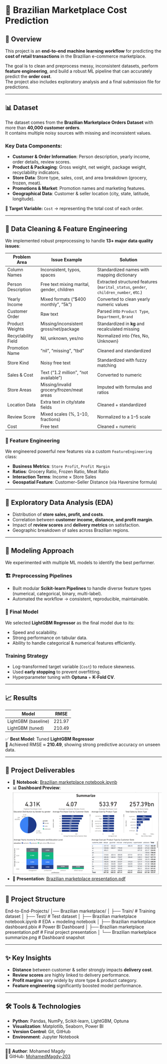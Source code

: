 # 🛒 Brazilian Marketplace Cost Prediction

## 📌 Overview
This project is an **end-to-end machine learning workflow** for predicting the **cost of retail transactions** in the Brazilian e-commerce marketplace.  

The goal is to clean and preprocess messy, inconsistent datasets, perform **feature engineering**, and build a robust ML pipeline that can accurately predict the **order cost**.  
The project also includes exploratory analysis and a final submission file for predictions.

---

## 📊 Dataset
The dataset comes from the **Brazilian Marketplace Orders Dataset** with more than **40,000 customer orders**.  
It contains multiple noisy sources with missing and inconsistent values.  

### Key Data Components:
- **Customer & Order Information**: Person description, yearly income, order details, review scores.  
- **Product & Packaging**: Gross weight, net weight, package weight, recyclability indicators.  
- **Store Data**: Store type, sales, cost, and area breakdown (grocery, frozen, meat).  
- **Promotions & Market**: Promotion names and marketing features.  
- **Geographical Data**: Customer & seller location (city, state, latitude, longitude).  

**🎯 Target Variable:** `Cost` → representing the total cost of each order.  

---

## 🧹 Data Cleaning & Feature Engineering
We implemented robust preprocessing to handle **13+ major data quality issues**:  

| Problem Area             | Issue Example                                | Solution |
|--------------------------|-----------------------------------------------|----------|
| Column Names             | Inconsistent, typos, spaces                  | Standardized names with mapping dictionary |
| Person Description       | Free text mixing marital, gender, children   | Extracted structured features (`marital_status`, `gender`, `children_number`, etc.) |
| Yearly Income            | Mixed formats (“$400 monthly”, “5k”)         | Converted to clean yearly numeric values |
| Customer Order           | Raw text                                     | Parsed into `Product Type`, `Department`, `Brand` |
| Product Weights          | Missing/inconsistent gross/net/package       | Standardized in **kg** and recalculated missing |
| Recyclability Field      | Nil, unknown, yes/no                         | Normalized into {Yes, No, Unknown} |
| Promotion Name           | “nil”, “missing”, “tbd”                      | Cleaned and standardized |
| Store Kind               | Noisy free text                              | Standardized with fuzzy matching |
| Sales & Cost             | Text (“1.2 million”, “not available”)        | Converted to numeric |
| Store Areas              | Missing/invalid grocery/frozen/meat areas    | Imputed with formulas and ratios |
| Location Data            | Extra text in city/state fields              | Cleaned + standardized |
| Review Score             | Mixed scales (%, 1–10, fractions)            | Normalized to a 1–5 scale |
| Cost                     | Free text                                    | Cleaned + numeric |

### 🔧 Feature Engineering
We engineered powerful new features via a custom `FeatureEngineering` class:
- **Business Metrics**: `Store Profit`, `Profit Margin`  
- **Ratios**: Grocery Ratio, Frozen Ratio, Meat Ratio  
- **Interaction Terms**: Income × Store Sales  
- **Geospatial Feature**: Customer–Seller Distance (via Haversine formula)  

---

## 🔎 Exploratory Data Analysis (EDA)
- Distribution of **store sales, profit, and costs**.  
- Correlation between **customer income, distance, and profit margin**.  
- Impact of **review scores** and **delivery metrics** on satisfaction.  
- Geographic breakdown of sales across Brazilian regions.  

---

## 🤖 Modeling Approach
We experimented with multiple ML models to identify the best performer.  

### 🏗️ Preprocessing Pipelines
- Built modular **Scikit-learn Pipelines** to handle diverse feature types (numerical, categorical, binary, multi-label).  
- Automated the workflow → consistent, reproducible, maintainable.  

### 🧠 Final Model
We selected **LightGBM Regressor** as the final model due to its:  
- Speed and scalability.  
- Strong performance on tabular data.  
- Ability to handle categorical & numerical features efficiently.  

### Training Strategy
- Log-transformed target variable (`Cost`) to reduce skewness.  
- Used **early stopping** to prevent overfitting.  
- Hyperparameter tuning with **Optuna** + **K-Fold CV**.  

---

## 📈 Results

| Model                | RMSE   |
|-----------------------|--------|
| LightGBM (baseline)   | 221.97 |
| LightGBM (tuned)      | 210.49 |

✅ **Best Model**: Tuned **LightGBM Regressor**  
📌 Achieved RMSE ≈ **210.49**, showing strong predictive accuracy on unseen data.  

---

## 📑 Project Deliverables
- 📓 **Notebook**: [Brazilian marketplace notebook.ipynb](Brazilian%20marketplace%20notebook.ipynb)  
- 📊 **Dashboard Preview**: ![Dashboard](Brazilian%20marketplace%20summarize.png)  
- 📄 **Presentation**: [Brazilian marketplace presentation.pdf](Brazilian%20marketplace%20presentation.pdf)  

---

## 📂 Project Structure
End-to-End-Projects/
│── Brazilian marketplace/
│ ├── Train/ # Training dataset
│ ├── Test/ # Test dataset
│ ├── Brazilian marketplace notebook.ipynb # EDA + modeling notebook
│ ├── Brazilian marketplace dashboard.pbix # Power BI Dashboard
│ ├── Brazilian marketplace presentation.pdf # Final project presentation
│ └── Brazilian marketplace summarize.png # Dashboard snapshot


---

## ✨ Key Insights
- **Distance** between customer & seller strongly impacts **delivery cost**.  
- **Review scores** are highly linked to delivery performance.  
- **Profit margins** vary widely by store type & product category.  
- **Feature engineering** significantly boosted model performance.  

---

## 🛠️ Tools & Technologies
- **Python**: Pandas, NumPy, Scikit-learn, LightGBM, Optuna  
- **Visualization**: Matplotlib, Seaborn, Power BI  
- **Version Control**: Git, GitHub  
- **Environment**: Jupyter Notebook  

---

👨‍💻 **Author**: Mohamed Magdy  
🔗 GitHub: [MohamedMagdy-203](https://github.com/MohamedMagdy-203)  